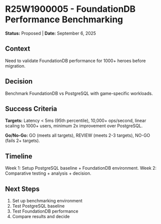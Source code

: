 # **R25W1900005 - FoundationDB Performance Benchmarking**

**Status:** Proposed | **Date:** September 6, 2025

## **Context**

Need to validate FoundationDB performance for 1000+ heroes before migration.

## **Decision**

Benchmark FoundationDB vs PostgreSQL with game-specific workloads.

## **Success Criteria**

**Targets:** Latency < 5ms (95th percentile), 10,000+ ops/second, linear scaling to 1000+ users, minimum 2x improvement over PostgreSQL.

**Go/No-Go:** GO (meets all targets), REVIEW (meets 2-3 targets), NO-GO (fails 2+ targets).

## **Timeline**

Week 1: Setup PostgreSQL baseline + FoundationDB environment. Week 2: Comparative testing + analysis + decision.

## **Next Steps**

1. Set up benchmarking environment
2. Test PostgreSQL baseline
3. Test FoundationDB performance
4. Compare results and decide
